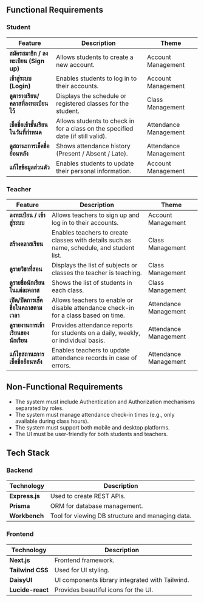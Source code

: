 ## Functional Requirements

### Student
| **Feature**                              | **Description**                                                                 | **Theme**                  |
|------------------------------------------|---------------------------------------------------------------------------------|----------------------------|
| **สมัครสมาชิก / ลงทะเบียน (Sign up)**   | Allows students to create a new account.                                        | Account Management         |
| **เข้าสู่ระบบ (Login)**                  | Enables students to log in to their accounts.                                   | Account Management         |
| **ดูตารางเรียน/คลาสที่ลงทะเบียนไว้**    | Displays the schedule or registered classes for the student.                    | Class Management           |
| **เช็คชื่อเข้าชั้นเรียนในวันที่กำหนด**   | Allows students to check in for a class on the specified date (if still valid). | Attendance Management      |
| **ดูสถานะการเช็คชื่อย้อนหลัง**           | Shows attendance history (Present / Absent / Late).                             | Attendance Management      |
| **แก้ไขข้อมูลส่วนตัว**                   | Enables students to update their personal information.                          | Account Management         |

### Teacher
| **Feature**                              | **Description**                                                                 | **Theme**                  |
|------------------------------------------|---------------------------------------------------------------------------------|----------------------------|
| **ลงทะเบียน / เข้าสู่ระบบ**             | Allows teachers to sign up and log in to their accounts.                        | Account Management         |
| **สร้างคลาสเรียน**                      | Enables teachers to create classes with details such as name, schedule, and student list. | Class Management           |
| **ดูรายวิชาที่สอน**                      | Displays the list of subjects or classes the teacher is teaching.               | Class Management           |
| **ดูรายชื่อนักเรียนในแต่ละคลาส**        | Shows the list of students in each class.                                       | Class Management           |
| **เปิด/ปิดการเช็คชื่อในคลาสตามเวลา**    | Allows teachers to enable or disable attendance check-in for a class based on time. | Attendance Management      |
| **ดูรายงานการเข้าเรียนของนักเรียน**      | Provides attendance reports for students on a daily, weekly, or individual basis. | Attendance Management      |
| **แก้ไขสถานะการเช็คชื่อย้อนหลัง**        | Enables teachers to update attendance records in case of errors.                | Attendance Management      |


## Non-Functional Requirements

- The system must include Authentication and Authorization mechanisms separated by roles.
- The system must manage attendance check-in times (e.g., only available during class hours).
- The system must support both mobile and desktop platforms.
- The UI must be user-friendly for both students and teachers.

## Tech Stack

### Backend
| **Technology**   | **Description**                              |
|-------------------|----------------------------------------------|
| **Express.js**    | Used to create REST APIs.                   |
| **Prisma**        | ORM for database management.                |
| **Workbench**     | Tool for viewing DB structure and managing data. |

### Frontend
| **Technology**   | **Description**                              |
|-------------------|----------------------------------------------|
| **Next.js**       | Frontend framework.                         |
| **Tailwind CSS**  | Used for UI styling.                        |
| **DaisyUI**       | UI components library integrated with Tailwind. |
| **Lucide-react**  | Provides beautiful icons for the UI.        |